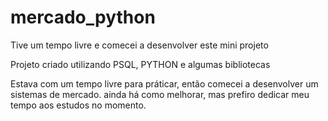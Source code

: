 # mercado_python
Tive um tempo livre e comecei a desenvolver este mini projeto


Projeto criado utilizando PSQL, PYTHON e algumas bibliotecas

Estava com um tempo livre para práticar, então comecei a desenvolver um sistemas de mercado. ainda há como melhorar, mas prefiro dedicar meu tempo aos estudos no momento.
